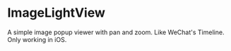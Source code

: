 # ImageLightView
A simple image popup viewer with pan and zoom. Like WeChat's Timeline. Only working in iOS.
